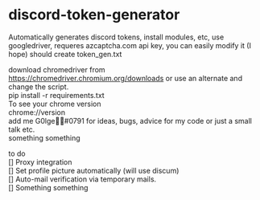 # discord-token-generator
Automatically generates discord tokens, install modules, etc, use googledriver, requeres azcaptcha.com api key, you can easily modify it (I hope)
should create token_gen.txt


download chromedriver from https://chromedriver.chromium.org/downloads or use an alternate and change the script. \
pip install -r requirements.txt \
To see your chrome version\
chrome://version \
add me G0lge᲼᲼#0791 for ideas, bugs, advice for my code or just a small talk etc.\
something something 

to do \
[] Proxy integration\
[] Set profile picture automatically (will use discum)\
[] Auto-mail verification via temporary mails.\
[] Something something 
